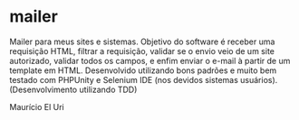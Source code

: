 # mailer

Mailer para meus sites e sistemas. Objetivo do software é receber uma requisição HTML, filtrar a requisição, validar se o envio veio de um site autorizado, validar todos os campos, e enfim enviar o e-mail à partir de um template em HTML.
Desenvolvido utilizando bons padrões e muito bem testado com PHPUnity e Selenium IDE (nos devidos sistemas usuários).
(Desenvolvimento utilizando TDD)


Maurício El Uri
